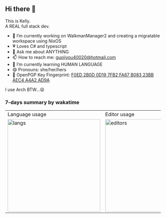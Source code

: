 ## Hi there 👋
This is Kelly.  
A REAL full stack dev.  
  
- 🔭 I’m currently working on WalkmanManager2 and creating a migratable workspace using NixOS
- 💗 Loves C# and typescript
- 💬 Ask me about ANYTHING
- 📫 How to reach me: guojiyou40020@hotmail.com
- 🌱 I’m currently learning HUMAN LANGUAGE
- 😄 Pronouns: she/her/hers
- 🔏 OpenPGP Key Fingerprint: [F0ED 2B0D 0D19 7FB2 FA67  B083 23BB AEC4 A4A2 AD9A](https://keys.openpgp.org/search?q=F0ED+2B0D+0D19+7FB2+FA67+B083+23BB+AEC4+A4A2+AD9A)

I use Arch BTW...😝

### 7-days summary by wakatime
<table>
  <tr>
    <td>Language usage</td>
    <td>Editor usage</td>
  </tr>
  <tr>
    <td>
      <img src="https://wakatime.com/share/@guo40020/1f0b4bbf-1192-4d19-8e63-3d383146c7c4.svg" alt="langs" height="300px" />
    </td>
    <td>
      <img src="https://wakatime.com/share/@guo40020/8c672a98-7ecf-4bbe-842f-436dc4b8ce94.svg" alt="editors" height="300px" />
    </td>
  </tr>
</table>

<!--
**guo40020/guo40020** is a ✨ _special_ ✨ repository because its `README.md` (this file) appears on your GitHub profile.

Here are some ideas to get you started:

- 🔭 I’m currently working on ...
- 🌱 I’m currently learning ...
- 👯 I’m looking to collaborate on ...
- 🤔 I’m looking for help with ...
- 💬 Ask me about ...
- 📫 How to reach me: ...
- 😄 Pronouns: ...
- ⚡ Fun fact: ...
-->
